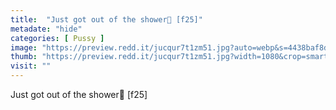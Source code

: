 ```yaml
---
title:  "Just got out of the shower🤭 [f25]"
metadate: "hide"
categories: [ Pussy ]
image: "https://preview.redd.it/jucqur7t1zm51.jpg?auto=webp&s=4438baf8d736159f5ae6b710b506374a28420fbe"
thumb: "https://preview.redd.it/jucqur7t1zm51.jpg?width=1080&crop=smart&auto=webp&s=e4328b528b952e6cad580d2f58b2fbffa035af1e"
visit: ""
---
```

Just got out of the shower🤭 [f25]
